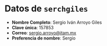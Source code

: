 # Datos de `serchgiles`
- **Nombre Completo**: Sergio Iván Arroyo Giles
- **Clave única**: 157853
- **Correo**: <sergio.arroyo@itam.mx>
- **Preferencia de nombre**: Sergio